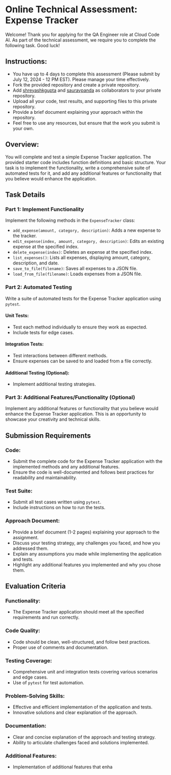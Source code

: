 # Online Technical Assessment: Expense Tracker

Welcome! Thank you for applying for the QA Engineer role at Cloud Code AI. As part of the technical assessment, we require you to complete the following task. Good luck!

## Instructions:
- You have up to 4 days to complete this assessment (Please submit by July 12, 2024 - 12 PM EST). Please manage your time effectively.
- Fork the provided repository and create a private repository.
- Add [shreyashkgupta](https://github.com/shreyashkgupta) and [sauravpanda](https://github.com/sauravpanda) as collaborators to your private repository.
- Upload all your code, test results, and supporting files to this private repository.
- Provide a brief document explaining your approach within the repository.
- Feel free to use any resources, but ensure that the work you submit is your own.

## Overview:
You will complete and test a simple Expense Tracker application. The provided starter code includes function definitions and basic structure. Your task is to implement the functionality, write a comprehensive suite of automated tests for it, and add any additional features or functionality that you believe would enhance the application.

## Task Details

### Part 1: Implement Functionality
Implement the following methods in the `ExpenseTracker` class:
- `add_expense(amount, category, description)`: Adds a new expense to the tracker.
- `edit_expense(index, amount, category, description)`: Edits an existing expense at the specified index.
- `delete_expense(index)`: Deletes an expense at the specified index.
- `list_expenses()`: Lists all expenses, displaying amount, category, description, and date.
- `save_to_file(filename)`: Saves all expenses to a JSON file.
- `load_from_file(filename)`: Loads expenses from a JSON file.

### Part 2: Automated Testing
Write a suite of automated tests for the Expense Tracker application using `pytest`.

#### Unit Tests:
- Test each method individually to ensure they work as expected.
- Include tests for edge cases.

#### Integration Tests:
- Test interactions between different methods.
- Ensure expenses can be saved to and loaded from a file correctly.

#### Additional Testing (Optional):
- Implement additional testing strategies.

### Part 3: Additional Features/Functionality (Optional)
Implement any additional features or functionality that you believe would enhance the Expense Tracker application. This is an opportunity to showcase your creativity and technical skills.

## Submission Requirements

### Code:
- Submit the complete code for the Expense Tracker application with the implemented methods and any additional features.
- Ensure the code is well-documented and follows best practices for readability and maintainability.

### Test Suite:
- Submit all test cases written using `pytest`.
- Include instructions on how to run the tests.

### Approach Document:
- Provide a brief document (1-2 pages) explaining your approach to the assignment.
- Discuss your testing strategy, any challenges you faced, and how you addressed them.
- Explain any assumptions you made while implementing the application and tests.
- Highlight any additional features you implemented and why you chose them.

## Evaluation Criteria

### Functionality:
- The Expense Tracker application should meet all the specified requirements and run correctly.

### Code Quality:
- Code should be clean, well-structured, and follow best practices.
- Proper use of comments and documentation.

### Testing Coverage:
- Comprehensive unit and integration tests covering various scenarios and edge cases.
- Use of `pytest` for test automation.

### Problem-Solving Skills:
- Effective and efficient implementation of the application and tests.
- Innovative solutions and clear explanation of the approach.

### Documentation:
- Clear and concise explanation of the approach and testing strategy.
- Ability to articulate challenges faced and solutions implemented.

### Additional Features:
- Implementation of additional features that enha
